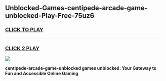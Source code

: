 
## Unblocked-Games-centipede-arcade-game-unblocked-Play-Free-75uz6
<h3>
<a href="https://premium76.site?title=centipede-arcade-game-unblocked&ref=18A1">CLICK TO PLAY</a></h3>
<hr>

<h3>
<a href="https://premium76.site?title=centipede-arcade-game-unblocked&ref=18A1">CLICK 2 PLAY</a>
  
</h3>

<a href="https://premium76.site?title=centipede-arcade-game-unblocked&ref=18A1"><img src="https://clearcache.store/games.png"></a>


**centipede-arcade-game-unblocked games unblocked: Your Gateway to Fun and Accessible Online Gaming**
